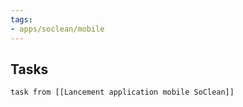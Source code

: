 ```yaml
---
tags:
- apps/soclean/mobile
---
```


## Tasks
```dataview
task from [[Lancement application mobile SoClean]]
```